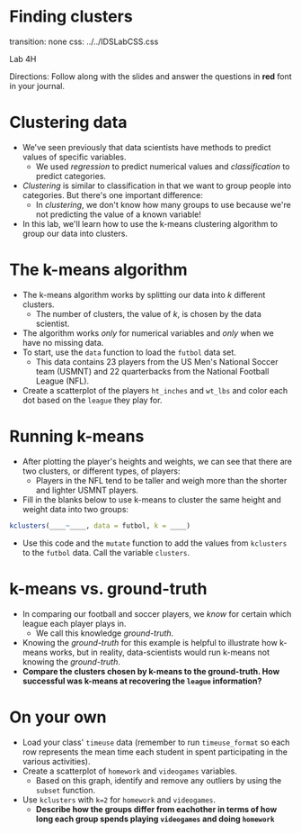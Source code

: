 Finding clusters
===
transition: none
css: ../../IDSLabCSS.css

Lab 4H

Directions: Follow along with the slides and answer the questions in **red** font in your journal.




Clustering data
===

- We've seen previously that data scientists have methods to predict values of specific variables.
    - We used _regression_ to predict numerical values and _classification_ to predict categories.
- _Clustering_ is similar to classification in that we want to group people into categories. But there's one important difference:
    - In _clustering_, we don't know how many groups to use because we're not predicting the value of a known variable!
- In this lab, we'll learn how to use the k-means clustering algorithm to group our data into clusters.


The k-means algorithm
===

- The k-means algorithm works by splitting our data into _k_ different clusters.
    - The number of clusters, the value of _k_, is chosen by the data scientist.
- The algorithm works _only_ for numerical variables and _only_ when we have no missing data.
- To start, use the `data` function to load the `futbol` data set.
    - This data contains 23 players from the US Men's National Soccer team (USMNT) and 22 quarterbacks from the National Football League (NFL).
- Create a scatterplot of the players `ht_inches` and `wt_lbs` and color each dot based on the `league` they play for.


Running k-means
===

- After plotting the player's heights and weights, we can see that there are two clusters, or different types, of players:
    - Players in the NFL tend to be taller and weigh more than the shorter and lighter USMNT players.
- Fill in the blanks below to use k-means to cluster the same height and weight data into two groups:


```r
kclusters(____~____, data = futbol, k = ____)
```

- Use this code and the `mutate` function to add the values from `kclusters` to the `futbol` data. Call the variable `clusters`.


k-means vs. ground-truth
===

- In comparing our football and soccer players, we _know_ for certain which league each player plays in.
    - We call this knowledge _ground-truth_.
- Knowing the _ground-truth_ for this example is helpful to illustrate how k-means works, but in reality, data-scientists would run k-means not knowing the _ground-truth_.
- **Compare the clusters chosen by k-means to the ground-truth. How successful was k-means at recovering the `league` information?**


On your own
===

- Load your class' `timeuse` data (remember to run `timeuse_format` so each row represents the mean time each student in spent participating in the various activities).
- Create a scatterplot of `homework` and `videogames` variables.
    - Based on this graph, identify and remove any outliers by using the `subset` function.
- Use `kclusters` with `k=2` for `homework` and `videogames`. 
    - **Describe how the groups differ from eachother in terms of how long each group spends playing `videogames` and doing `homework`**

